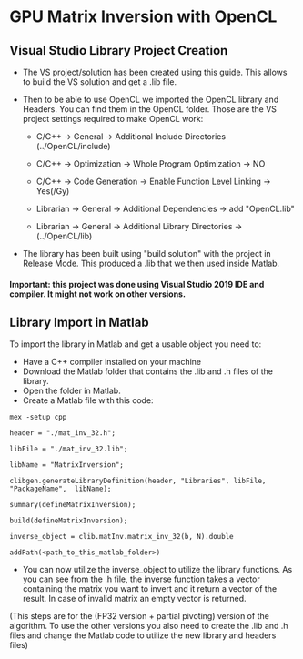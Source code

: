 # GPU Matrix Inversion with OpenCL

## Visual Studio Library Project Creation 
- The VS project/solution has been created using this guide. This allows to build the VS solution and get a .lib file.
- Then to be able to use OpenCL we imported the OpenCL library and Headers. You can find them in the OpenCL folder. 
Those are the VS project settings required to make OpenCL work:
  - C/C++ -> General -> Additional Include Directories (../OpenCL/include) 

  - C/C++ -> Optimization -> Whole Program Optimization -> NO 

  - C/C++ -> Code Generation -> Enable Function Level Linking -> Yes(/Gy) 

  - Librarian -> General -> Additional Dependencies -> add "OpenCL.lib" 

  - Librarian -> General -> Additional Library Directories -> (../OpenCL/lib) 

- The library has been built using "build solution" with the project in Release Mode. This produced a .lib that we then used inside Matlab.

#### Important: this project was done using Visual Studio 2019 IDE and compiler. It might not work on other versions.

## Library Import in Matlab 
To import the library in Matlab and get a usable object you need to:
- Have a C++ compiler installed on your machine
- Download the Matlab folder that contains the .lib and .h files of the library.
- Open the folder in Matlab. 
- Create a Matlab file with this code:

```
mex -setup cpp 

header = "./mat_inv_32.h"; 

libFile = "./mat_inv_32.lib"; 

libName = "MatrixInversion"; 

clibgen.generateLibraryDefinition(header, "Libraries", libFile, "PackageName",  libName); 

summary(defineMatrixInversion); 

build(defineMatrixInversion); 

inverse_object = clib.matInv.matrix_inv_32(b, N).double 

addPath(<path_to_this_matlab_folder>)
```
- You can now utilize the inverse_object to utilize the library functions. As you can see from the .h file, the inverse function takes a vector containing the matrix you want to invert and it return a vector of the result. 
In case of invalid matrix an empty vector is returned.










(This steps are for the (FP32 version + partial pivoting) version of the algorithm. To use the other versions you also need to create the .lib and .h files and change the Matlab code to utilize the new library and headers files)



